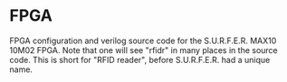 # FPGA
FPGA configuration and verilog source code for the S.U.R.F.E.R. MAX10 10M02 FPGA.
Note that one will see "rfidr" in many places in the source code. This is short
for "RFID reader", before S.U.R.F.E.R. had a unique name.
